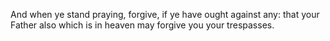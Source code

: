 And when ye stand praying, forgive, if ye have ought against any: that your Father also which is in heaven may forgive you your trespasses.
